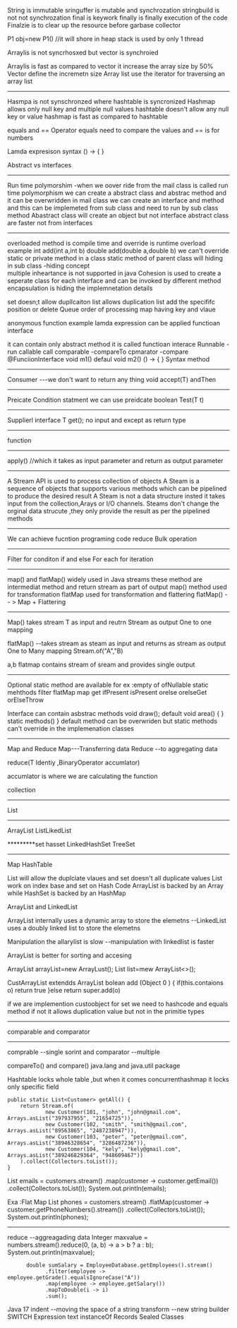 String is immutable 
sringuffer is mutable and synchrozation 
stringbuild is not not synchrozation 
final is keywork 
finally is finally execution of the code 
Finalzie is to clear up the resource before garbase collector 

P1 obj=new P1() //it will shore in heap
stack is used by only  1 thread 

Arraylis is not syncrhosxed but vector is synchroied 

Arraylis is fast as compared to vector 
it increase the array size by 50% Vector define the incremetn size 
Array list use the iterator for traversing an array list 
***********
Hasmpa is not synschronzed where hashtable is syncronized 
Hashmap allows only null key and multiple null values 
hashtable doesn't allow any null key or value 
hashmap is fast as compared to hashtable 

equals and == Operator 
equals need to compare the values  and == is for numbers 

Lamda expresison syntax () -> {
}

Abstract vs interfaces 
*******************
Run time polymorshim -when we oover ride from the mail class is called run time polymorphism 
we can create  a abstract class and abstrac method and it can be overwridden in mail class 
we can create an interface and method and this can be implemeted from sub class and need to run by sub class method 
Abastract class will create an object but not interface
abstract class are faster not from interfaces 
*******************
overloaded method is compile time and override is runtime 
overload example 
int add(int a,int b)
double add(double a,double b)
we can't override static or private method in a class
static method of parent class will hiding in sub class -hiding concept  
multiple inheartance is not supported in java 
Cohesion is used to create a seperate class for each interface and can be invoked by different method 
encapsulation is hiding the implemnetation details 

set doesn;t allow dupllcaiton 
list allows duplication 
list add the specififc position or delete 
Queue order of processing 
map having key and vlaue 



anonymous function example 
lamda expression can be applied functioan interface 

it can contain only abstract method 
it is called functioan interace 
Runnable -run 
callable call 
comparable -compareTo 
cpmarator -compare
@FunciionInterface
void m1() 
defaul void m2() 
() -> { } Syntax method
****************************
Consumer ---we don't want to return any thing 
void accept(T) 
andThen
***************
Preicate 
Condition statment we can use preidcate 
boolean Test(T t)

************************* 
Supplierl interface 
T get();
no input and except as return type 
*********************
function 
*****************
apply() //which it takes as input parameter and return as output parameter  

****************************************************************************
A Stream API is used to process collection of objects
A Steam is a sequence of objects that supports various methods which can be pipelined to produce the desired result 
A Steam is not a data structure insted it takes input from the collection,Arays or I/O channels.
Steams don't change the orginal data strucute ,they only provide the result as per the pipelined methods 
*************
We can achieve fucntion programing 
code reduce 
Bulk operation 

****************
Filter for conditon  if and else 
For each for iteration 
**************

map() and flatMap()  widely used in Java streams 
these method are intermediat method and return stream as part of output 
map() method used for transformation 
flatMap used for transformation and flattering
flatMap() -- > Map + Flattering 

******************
Map() takes stream T as input and reutrn Stream as output 
One to one mapping 

flatMap() --takes stream as steam as input and returns as stream as output 
One to Many mapping 
Stream.of("A","B)

a,b
flatmap contains stream of sream and provides single output 

************************
Optional 
static method are available 
for ex :empty 
of
ofNullable
static mehthods
filter
flatMap
map
get
ifPresent
isPresent
orelse
orelseGet
orElseThrow

Interface can contain asbstrac methods
void draw();
default void area() 
{
}
static methods() 
}
default method can be overwriden but static methods can't override in the implemenation classes

******************************
Map and Reduce 
Map---Transferring data
Reduce --to aggregating data 

reduce(T Identiy ,BinaryOperator<T> accumlator)

accumlator is where we are calculating the function 

collection 
**********
List 
******
ArrayList 
ListLikedList 

*********set 
hasset 
LinkedHashSet
TreeSet
**************
Map 
HashTable


List will allow the duplciate vlaues and set doesn't all duplicate values
List work on index base and set on Hash Code 
ArrayList is backed by an Array while HashSet is backed by an HashMap

ArrayList and LinkedList 

ArrayList internally uses a dynamic array to store the elemetns  --LinkedList uses a doubly linked list to store the elemetns 

Manipulation the allarylist is slow  --manipulation with linkedlist is faster 

ArrayList is better for sorting and accesing 

ArrayList arrayList=new ArrayLust<string>();
List<String> list=mew ArrayList<>(); 


CustArrayList extendds ArrayList 
bolean add (Object 0 )
{
if(this.contaions o)
return true 
}else return super.add(o)


if we are implemention custoobject for set we need to hashcode and equals method 
if not it allows duplication value but not in the primitie types 
*********************
comparable and comparator 
*********************

comprable --single sorint and comparator --multiple 

compareTo() and compare() 
java.lang and java.util package 

Hashtable locks whole table ,but when it comes concurrenthashmap it locks only specific field 

    public static List<Customer> getAll() {
        return Stream.of(
                new Customer(101, "john", "john@gmail.com", Arrays.asList("397937955", "21654725")),
                new Customer(102, "smith", "smith@gmail.com", Arrays.asList("89563865", "2487238947")),
                new Customer(103, "peter", "peter@gmail.com", Arrays.asList("38946328654", "3286487236")),
                new Customer(104, "kely", "kely@gmail.com", Arrays.asList("389246829364", "948609467"))
        ).collect(Collectors.toList());
    }

 List<String> emails = customers.stream()
                .map(customer -> customer.getEmail())
                .collect(Collectors.toList());
        System.out.println(emails);

Exa :Flat Map
     List<String> phones = customers.stream()
                .flatMap(customer -> customer.getPhoneNumbers().stream())
                .collect(Collectors.toList());
        System.out.println(phones);
		
****************
reduce  --aggreagading data 
    Integer maxvalue = numbers.stream().reduce(0, (a, b) -> a > b ? a : b);
        System.out.println(maxvalue);
		
		  double sumSalary = EmployeeDatabase.getEmployees().stream()
                .filter(employee -> employee.getGrade().equalsIgnoreCase("A"))
                .map(employee -> employee.getSalary())
                .mapToDouble(i -> i)
                .sum();




 Java 17 
 indent --moving the space of a string 
 transform --new string builder 
 SWITCH Expression 
 text 
 instanceOf
 Records
 Sealed Classes
 